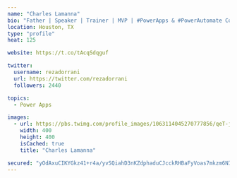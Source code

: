 ```yaml
---
name: "Charles Lamanna"
bio: "Father | Speaker | Trainer | MVP | #PowerApps & #PowerAutomate Community Super User | YouTuber Right-pointing triangle http://youtube.com/c/rezadorrani | Learn - Share - Clockwise rightwards and leftwards open circle arrows"
location: Houston, TX
type: "profile"
heat: 125

website: https://t.co/tAcqSdqguf

twitter:
  username: rezadorrani
  url: https://twitter.com/rezadorrani
  followers: 2440

topics:
  - Power Apps

images:
  - url: https://pbs.twimg.com/profile_images/1063114045270777856/qeT-jpWr_400x400.jpg
    width: 400
    height: 400
    isCached: true
    title: "Charles Lamanna"

secured: "yOdAxuCIKYGkz41+r4a/yvSQiahD3nKZdphaduCJcckRHBaFyVoas7mkzm6NIpnDLk+ae8Zrj23ayAGtycLJe+/jknfCqbik4V8pRYajtbnX4s0qJUC3jeieycN6Oe61C5UIAqoGfO9Ikf0HyCwJWP2KhEUO6mdmF83c4FThuzAe22sfir+zglUM/3cwNKg56Ukiyf9wxBDtc/lSie1lqCtdK2lo6Hct2Uko9ajcU6HNGUK9IG+9ndt7oLZH5HGeAXn8xo5EGJIzcVeU7A3Lh4mYZq/7vIqWhNEfCjYUR9Gi0nhpGz+ATjZYmarvXBSNfoUqCjeG7nl4PTul1CuOFazMzs6zoiU16jB1YG2WhF1xVsA2DHUq8xoZhlCF/sFth/3+yE622IoYn+Rdeg1VY+pL7lBtrVlU0SGzUj850PQ=;fPRn4NmLN38A65zlnWJYvg=="
---
```


